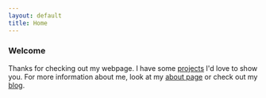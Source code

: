 ```yaml
---
layout: default
title: Home
---
```


### Welcome


Thanks for checking out my webpage. I have some [projects](projects) I'd love to show you. For more information about me, look at my [about page](/about.md) or check out my [blog](/blog.md). 
